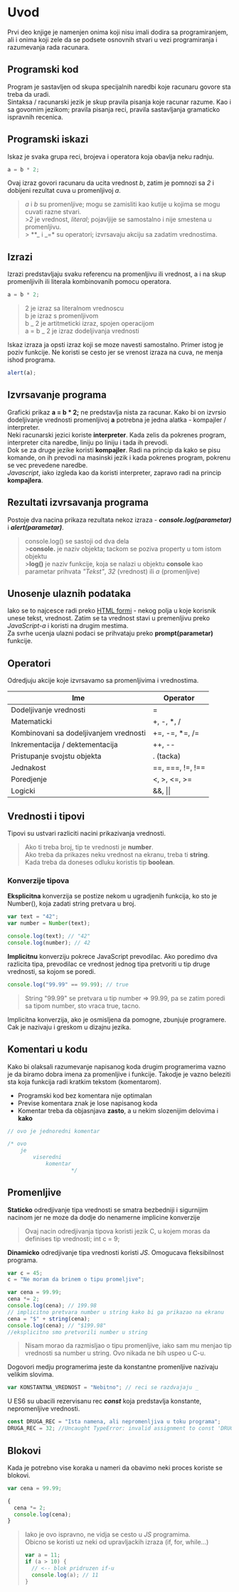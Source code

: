 # Uvod

Prvi deo knjige je namenjen onima koji nisu imali dodira sa programiranjem, ali i onima koji zele da se podsete osnovnih stvari u vezi programiranja i razumevanja rada racunara.

## Programski kod

Program je sastavljen od skupa specijalnih naredbi koje racunaru govore sta treba da uradi.<br>
Sintaksa / racunarski jezik je skup pravila pisanja koje racunar razume. Kao i sa govornim jezikom; pravila pisanja reci, pravila sastavljanja gramaticko ispravnih recenica.

## Programski iskazi

Iskaz je svaka grupa reci, brojeva i operatora koja obavlja neku radnju.

```js
a = b * 2;
```

Ovaj izraz govori racunaru da ucita vrednost _b_, zatim je pomnozi sa _2_ i dobijeni rezultat cuva u promenljivoj _a_.

> _a_ i _b_ su promenljive; mogu se zamisliti kao kutije u kojima se mogu cuvati razne stvari.<br> >_2_ je vrednost, _literal_; pojavljije se samostalno i nije smestena u promenljivu.<br> > \*\*_ i _=\* su operatori; izvrsavaju akciju sa zadatim vrednostima.<br>

## Izrazi

Izrazi predstavljaju svaku referencu na promenljivu ili vrednost, a i na skup promenljivih ili literala kombinovanih pomocu operatora.<br>

```js
a = b * 2;
```

> 2 je izraz sa literalnom vrednoscu<br>
> b je izraz s promenljivom<br>
> b _ 2 je artitmeticki izraz, spojen operacijom<br>
> a = b _ 2 je izraz dodeljivanja vrednosti<br>

Iskaz izraza ja opsti izraz koji se moze navesti samostalno. Primer istog je poziv funkcije. Ne koristi se cesto jer se vrenost izraza na cuva, ne menja ishod programa.

```js
alert(a);
```

## Izvrsavanje programa

Graficki prikaz **a = b \* 2;** ne predstavlja nista za racunar. Kako bi on izvrsio dodeljivanje vrednosti promenljivoj **a** potrebna je jedna alatka - kompajler / interpreter.<br>
Neki racunarski jezici koriste **interpreter**. Kada zelis da pokrenes program, interpreter cita naredbe, liniju po liniju i tada ih prevodi.<br>
Dok se za druge jezike koristi **kompajler**. Radi na princip da kako se pisu komande, on ih prevodi na masinski jezik i kada pokrenes program, pokrenu se vec prevedene naredbe.<br>
_Javascript_, iako izgleda kao da koristi interpreter, zapravo radi na princip **kompajlera**.

## Rezultati izvrsavanja programa

Postoje dva nacina prikaza rezultata nekoz izraza - **_console.log(parametar)_** i **_alert(parametar)_**.

> console.log() se sastoji od dva dela<br> >**console.** je naziv objekta; tackom se poziva property u tom istom objektu<br> >**log()** je naziv funkcije, koja se nalazi u objektu **console**
> kao parametar prihvata _"Tekst"_, _32_ (vrednost) ili _a_ (promenljive)

## Unosenje ulaznih podataka

Iako se to najcesce radi preko [HTML formi](https://www.w3schools.com/html/html_forms.asp) - nekog polja u koje korisnik unese tekst, vrednost. Zatim se ta vrednost stavi u premenljivu preko _JavaScript-a_ i koristi na drugim mestima.<br>
Za svrhe ucenja ulazni podaci se prihvataju preko **prompt(parametar)** funkcije.

## Operatori

Odredjuju akcije koje izvrsavamo sa promenljivima i vrednostima.<br>

| Ime                                    | Operator         |
| -------------------------------------- | ---------------- |
| Dodeljivanje vrednosti                 | =                |
| Matematicki                            | +, -, \*, /      |
| Kombinovani sa dodeljivanjem vrednosti | +=, -=, \*=, /=  |
| Inkrementacija / dektementacija        | ++, --           |
| Pristupanje svojstu objekta            | . (tacka)        |
| Jednakost                              | ==, ===, !=, !== |
| Poredjenje                             | <, >, <=, >=     |
| Logicki                                | &&, \|\|         |

## Vrednosti i tipovi

Tipovi su ustvari razliciti nacini prikazivanja vrednosti.<br>

> Ako ti treba broj, tip te vrednosti je **number**.<br>
> Ako treba da prikazes neku vrednost na ekranu, treba ti **string**.<br>
> Kada treba da doneses odluku koristis tip **boolean**.

### Konverzije tipova

**Eksplicitna** konverzija se postize nekom u ugradjenih funkcija, ko sto je Number(), koja zadati string pretvara u broj.

```js
var text = "42";
var number = Number(text);

console.log(text); // "42"
console.log(number); // 42
```

**Implicitnu** konverziju pokrece JavaScript prevodilac. Ako poredimo dva razlicita tipa, prevodilac ce vrednost jednog tipa pretvoriti u tip druge vrednosti, sa kojom se poredi.

```js
console.log("99.99" == 99.99); // true
```

> String "99.99" se pretvara u tip number => 99.99, pa se zatim poredi sa tipom number, sto vraca true, tacno.

Implicitna konverzija, ako je osmisljena da pomogne, zbunjuje programere. Cak je nazivaju i greskom u dizajnu jezika.

## Komentari u kodu

Kako bi olaksali razumevanje napisanog koda drugim programerima vazno je da biramo dobra imena za promenljive i funkcije. Takodje je vazno beleziti sta koja funkcija radi kratkim tekstom (komentarom).

- Programski kod bez komentara nije optimalan
- Previse komentara znak je lose napisanog koda
- Komentar treba da objasnjava **zasto**, a u nekim slozenijim delovima i **kako**

```js
// ovo je jednoredni komentar

/* ovo
    je 
        viseredni
            komentar
                    */
```

## Promenljive

**Staticko** odredjivanje tipa vrednosti se smatra bezbedniji i sigurnijim nacinom jer ne moze da dodje do nenamerne implicine konverzije

> Ovaj nacin odredjivanja tipova koristi jezik C, u kojem moras da definises tip vrednosti; int c = 9;

**Dinamicko** odredjivanje tipa vrednosti koristi _JS_. Omogucava fleksibilnost programa.

```js
var c = 45;
c = "Ne moram da brinem o tipu promeljive";
```

```js
var cena = 99.99;
cena *= 2;
console.log(cena); // 199.98
// implicitno pretvara number u string kako bi ga prikazao na ekranu
cena = "$" + string(cena);
console.log(cena); // "$199.98"
//eksplicitno smo pretvorili number u string
```

> Nisam morao da razmisljao o tipu promenljive, iako sam mu menjao tip vrednosti sa number u string. Ovo nikada ne bih uspeo u C-u.

Dogovori medju programerima jeste da konstantne promenljive nazivaju velikim slovima.

```js
var KONSTANTNA_VREDNOST = "Nebitno"; // reci se razdvajaju _
```

U ES6 su ubacili rezervisanu rec _**const**_ koja predstavlja konstante, nepromenljive vrednosti.

```js
const DRUGA_REC = "Ista namena, ali nepromenljiva u toku programa";
DRUGA_REC = 32; //Uncaught TypeError: invalid assignment to const 'DRUGA_REC'
```

## Blokovi

Kada je potrebno vise koraka u nameri da obavimo neki proces koriste se blokovi.

```js
var cena = 99.99;

{
  cena *= 2;
  console.log(cena);
}
```

> Iako je ovo ispravno, ne vidja se cesto u _JS_ programima.<br>
> Obicno se koristi uz neki od upravljackih izraza (if, for, while...)<br>
>
> ```js
> var a = 11;
> if (a > 10) {
>   // <-- blok pridruzen if-u
>   console.log(a); // 11
> }
> ```
